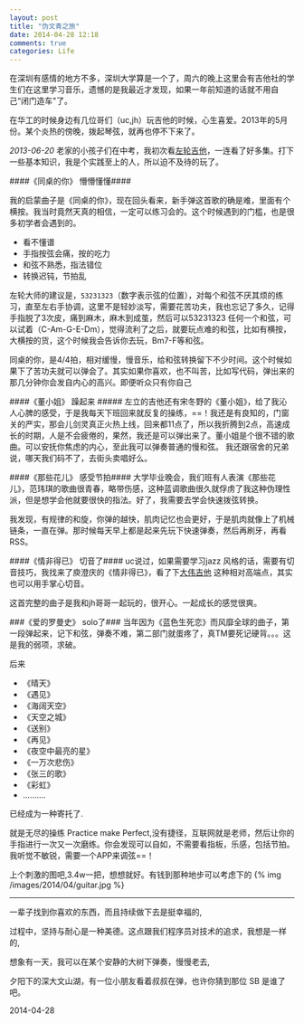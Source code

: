 ```yaml
---
layout: post
title: "伪文青之旅"
date: 2014-04-28 12:18
comments: true
categories: Life
---
```

在深圳有感情的地方不多，深圳大学算是一个了，周六的晚上这里会有吉他社的学生们在这里学习音乐，遗憾的是我最近才发现，如果一年前知道的话就不用自己“闭门造车"了。

在华工的时候身边有几位哥们（uc,jh）玩吉他的时候，心生喜爱。2013年的5月份。某个炎热的傍晚，拨起琴弦，就再也停不下来了。

*2013-06-20* 老家的小孩子们在中考，我初次看[左轮吉他](http://www.youku.com/playlist_show/id_6096855.html)，一连看了好多集。打下一些基本知识，我是个实践至上的人，所以迫不及待的玩了。

####《同桌的你》 懵懵懂懂####

我的启蒙曲子是《同桌的你》，现在回头看来，新手弹这首歌的确是难，里面有个横按。我当时竟然天真的相信，一定可以练习会的。这个时候遇到的门槛，也是很多初学者会遇到的。

* 看不懂谱
* 手指按弦会痛，按的吃力
* 和弦不熟悉，指法错位
* 转换迟钝，节拍乱

左轮大师的建议是，`53231323`（数字表示弦的位置），对每个和弦不厌其烦的练习，直至左右手协调，这里不是轻妙淡写，需要花苦功夫，我也忘记了多久，记得手指脱了3次皮，痛到麻木，麻木到成茧，然后可以53231323 任何一个和弦，可以试着（C-Am-G-E-Dm），觉得流利了之后，就要玩点难的和弦，比如有横按，大横按的货，这个时候我会告诉你去玩，Bm7-F等和弦。


同桌的你，是4/4拍，相对缓慢，慢音乐，给和弦转换留下不少时间。这个时候如果下了苦功夫就可以弹会了。其实如果你喜欢，也不叫苦，比如写代码，弹出来的那几分钟你会发自内心的高兴。即便听众只有你自己

####《董小姐》 躁起来 #####
左立的吉他还有宋冬野的《董小姐》，给了我沁人心脾的感受，于是我每天下班回来就反复的操练，==！我还是有良知的，门窗关的严实，那会儿剑灵真正火热上线，回来都11点了，所以我折腾到2点，高速成长的时期，人是不会疲倦的，果然，我还是可以弹出来了。董小姐是个很不错的歌曲。可以安抚你焦虑的内心，至此我可以弹奏普通的慢和弦。 
我还跟宿舍的兄弟说，哪天我们码不了，去街头卖唱好么。


####《那些花儿》 感受节拍####
大学毕业晚会，我们班有人表演《那些花儿》，范玮琪的歌曲很青春，略带伤感，这种蓝调歌曲很久就俘虏了我这种伪理性派，但是想学会他就要很快的指法。好了，我需要去学会快速拨弦转换。

我发现，有规律的和旋，你弹的越快，肌肉记忆也会更好，于是肌肉就像上了机械链条，一直在弹。那时候每天早上都是起来先玩下快速弹奏，然后再刷牙，再看RSS。

####《情非得已》 切音了####
uc说过，如果需要学习jazz 风格的话，需要有切音技巧，我找来了庾澄庆的《情非得已》，看了下[大伟吉他](http://www.daweijita.com/?p=1958) 这种相对高端点，其实也可以用手掌心切音。

这首完整的曲子是我和jh哥哥一起玩的，很开心。一起成长的感觉很爽。

###《爱的罗曼史》 solo了###
当年因为《蓝色生死恋》而风靡全球的曲子，第一段弹起来，记下和弦，弹奏不难，第二部门就蛋疼了，真TM要死记硬背。。。这是我的弱项，求破。

后来

* 《晴天》
* 《遇见》
* 《海阔天空》
* 《天空之城》
* 《送别》
* 《再见》
* 《夜空中最亮的星》
* 《一万次悲伤》
* 《张三的歌》
* 《彩虹》
* ..........

已经成为一种寄托了.

就是无尽的操练  Practice make Perfect,没有捷径，互联网就是老师，然后让你的手指进行一次又一次磨练。你会发现可以自如，不需要看指板，乐感，包括节拍。我听觉不敏锐，需要一个APP来调弦==！

上个刺激的图吧,3.4w一把，想想就好。有钱到那种地步可以考虑下的
{% img /images/2014/04/guitar.jpg %}

---
一辈子找到你喜欢的东西，而且持续做下去是挺幸福的,

过程中，坚持与耐心是一种美德。这点跟我们程序员对技术的追求，我想是一样的,

想象有一天，我可以在某个安静的大树下弹奏，慢慢老去,

夕阳下的深大文山湖，有一位小朋友看着叔叔在弹，也许你猜到那位 SB 是谁了吧。

2014-04-28 

